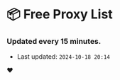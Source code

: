 # :package: Free Proxy List
### Updated every 15 minutes.

- Last updated: `2024-10-18 20:14`

:heart:
